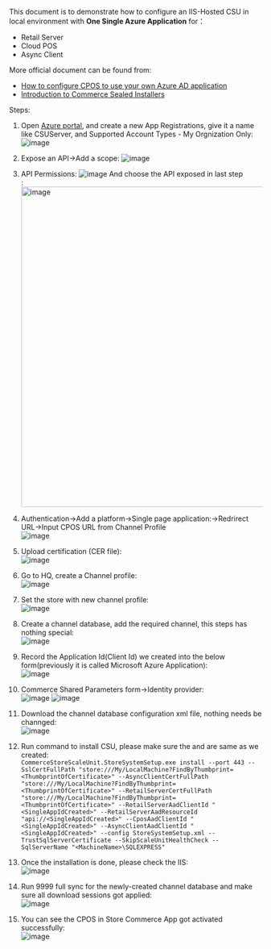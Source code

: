 This document is to demonstrate how to configure an IIS-Hosted CSU in local environment with <b>One Single Azure Application</b> for：
- Retail Server
- Cloud POS
- Async Client<br/>

More official document can be found from:
- [How to configure CPOS to use your own Azure AD application](https://community.dynamics.com/ax/b/axforretail/posts/how-to-point-cpos-to-use-your-own-azure-ad-application)<br>
- [Introduction to Commerce Sealed Installers](https://community.dynamics.com/ax/b/axforretail/posts/introducing-sealed-installers)<br/>

Steps:<br/>
1. Open [Azure portal](https://aad.portal.azure.com/), and create a new App Registrations, give it a name like CSUServer, and Supported Account Types - My Orgnization Only:
   ![image](https://github.com/zhangguanghuib/NewCommerceSDK/assets/14832260/52e17e84-eab0-4193-bc4a-8fdf9c28e46f)
2. Expose an API->Add a scope:
   ![image](https://github.com/zhangguanghuib/NewCommerceSDK/assets/14832260/8ea249b3-ebec-45a5-9441-80a6aee46976)
3. API Permissions:
   ![image](https://github.com/zhangguanghuib/NewCommerceSDK/assets/14832260/fb973385-9be8-4f3f-b60b-c99ab76cf1aa)
   And choose the API exposed in last step<br/>:
   <img width="636" alt="image" src="https://github.com/zhangguanghuib/NewCommerceSDK/assets/14832260/e68bd651-c98b-42ea-add9-e15b05cd9b87">
4. Authentication->Add a platform->Single page application:->Redrirect URL->Input CPOS  URL from Channel Profile<br/>
   ![image](https://github.com/zhangguanghuib/NewCommerceSDK/assets/14832260/976af717-f045-4182-a3b2-7b18c58c019f)
5. Upload certification (CER file):<br/>
   ![image](https://github.com/zhangguanghuib/NewCommerceSDK/assets/14832260/50b8e8e9-7c6a-4357-84a5-2386a3523f0b)
6.  Go to HQ, create a Channel profile:<br/>
   ![image](https://github.com/zhangguanghuib/NewCommerceSDK/assets/14832260/00e4e207-7797-4e0f-bc57-fe839fb78b06)
7. Set the store with new channel profile:<br/>
   ![image](https://github.com/zhangguanghuib/NewCommerceSDK/assets/14832260/7ed445ba-50e2-4cd0-9e8f-b1f140b4559f)
8. Create a channel database, add the required channel, this steps has nothing special:<br/>
   ![image](https://github.com/zhangguanghuib/NewCommerceSDK/assets/14832260/81461121-6731-41c1-ab07-c9638a88f399)
9. Record the Application Id(Client Id) we created into the below form(previously it is called Microsoft Azure Application):<br>
    ![image](https://github.com/zhangguanghuib/NewCommerceSDK/assets/14832260/f761f3bc-059e-49da-b2b0-81f504140af5)
10.  Commerce Shared Parameters form->Identity provider:<br/>
    ![image](https://github.com/zhangguanghuib/NewCommerceSDK/assets/14832260/ff80dbe9-f06f-44f2-878c-642827d029f5)
    ![image](https://github.com/zhangguanghuib/NewCommerceSDK/assets/14832260/e5b6c4fe-0ff7-4e00-a60f-a8229c20ae84)
11.  Download the channel database configuration xml file,  nothing needs be channged:<br/>
     ![image](https://github.com/zhangguanghuib/NewCommerceSDK/assets/14832260/2d8bbd46-4fba-450f-acd9-8550d3990bce)<br/>
12.  Run command to install CSU, please make sure the <ThumbprintOfCertificate> and <SingleAppIdCreated> are same as we created:<br/>
    ```
    CommerceStoreScaleUnit.StoreSystemSetup.exe install --port 443
      --SslCertFullPath "store:///My/LocalMachine?FindByThumbprint=<ThumbprintOfCertificate>"
      --AsyncClientCertFullPath "store:///My/LocalMachine?FindByThumbprint=<ThumbprintOfCertificate>"
      --RetailServerCertFullPath "store:///My/LocalMachine?FindByThumbprint=<ThumbprintOfCertificate>"
      --RetailServerAadClientId "<SingleAppIdCreated>"
      --RetailServerAadResourceId "api://<SingleAppIdCreated>"
      --CposAadClientId "<SingleAppIdCreated>"
      --AsyncClientAadClientId "<SingleAppIdCreated>"
      --config StoreSystemSetup.xml
      --TrustSqlServerCertificate
      --SkipScaleUnitHealthCheck
      --SqlServerName "<MachineName>\SQLEXPRESS" 
    ```
13. Once the installation is done, please check the IIS:<br/>
    ![image](https://github.com/zhangguanghuib/NewCommerceSDK/assets/14832260/8a116394-7917-4380-bf59-eac847a564c8)

14. Run 9999 full sync for the newly-created channel database and make sure all download sessions got applied:<br/>
    ![image](https://github.com/zhangguanghuib/NewCommerceSDK/assets/14832260/eb056519-7992-4a11-b01f-8e345f0f02b0)
    
15.  You can see the CPOS in Store Commerce App got activated successfully:<br/>
     ![image](https://github.com/zhangguanghuib/NewCommerceSDK/assets/14832260/28659a44-9ecd-467e-8353-be83e0481a39)



        




    
    















